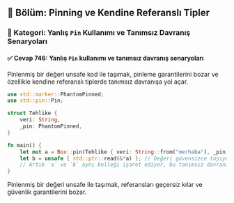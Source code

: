 ## 📘 Bölüm: Pinning ve Kendine Referanslı Tipler
### 🔹 Kategori: Yanlış `Pin` Kullanımı ve Tanımsız Davranış Senaryoları
#### ✅ Cevap 746: Yanlış `Pin` kullanımı ve tanımsız davranış senaryoları

Pinlenmiş bir değeri unsafe kod ile taşımak, pinleme garantilerini bozar ve özellikle kendine referanslı tiplerde tanımsız davranışa yol açar.

```rust
use std::marker::PhantomPinned;
use std::pin::Pin;

struct Tehlike {
    veri: String,
    _pin: PhantomPinned,
}

fn main() {
    let mut a = Box::pin(Tehlike { veri: String::from("merhaba"), _pin: PhantomPinned });
    let b = unsafe { std::ptr::read(&*a) }; // Değeri güvensizce taşıyor!
    // Artık `a` ve `b` aynı belleği işaret ediyor, bu tanımsız davranıştır.
}
```

Pinlenmiş bir değeri unsafe ile taşımak, referansları geçersiz kılar ve güvenlik garantilerini bozar.

